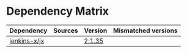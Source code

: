 # Dependency Matrix

Dependency | Sources | Version | Mismatched versions
---------- | ------- | ------- | -------------------
[jenkins-x/jx](https://github.com/jenkins-x/jx.git) |  | [2.1.35](https://github.com/jenkins-x/jx/releases/tag/v2.1.35) | 
